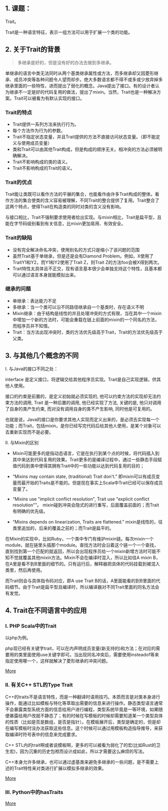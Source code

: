 ## 1. 课题：

Trait。

Trait是一种语言特征，表示一组方法可以用于扩展一个类的功能。

## 2. 关于Trait的背景

> 多继承是好的，但是没有好的办法去做到多继承。

单继承的语言中类无法同时从两个基类继承属性或方法，而多继承却又因菱形继承、成员冲突等各种问题令人望而却步。绝大多数语言都不得不或多或少放弃掉多继承里面的一些特性，进而提出了弱化的概念。Java提出了接口。有的设计者认为继承不一定是好的代码复用的做法，提出了mixin。当然，Trait也是一种解决方案。Trait可以被看为有默认实现的接口。



### Trait的特点

* Trait提供一系列方法来执行行为。
* 每个方法作为行为的参数。
* Trait不指定状态变量，并且Trait提供的方法不直接访问状态变量。（即不能定义与使用成员变量）
* 类和Trait可以由其他Trait构成，但是构成的顺序无关。相冲突的方法必须被明确解决。
* Trait不影响构成的类的语义。
* Trait不影响构成的Trait的语义。

### Trait的优点

Trait能让类既可以看作方法的平展的集合，也能看作由许多Trait构成的整体。看作方法的集合使类的含义容易被理解，不同Trait的整合提供了复用。Trait整合了这两个特点，使得Trait在构造类的同时对类的含义没有影响。

与接口相比，Trait不强制要求使用者给出实现。与mixin相比，Trait是扁平型，且能在字节码级别看到有关信息，比mixin更加易用、有效安全。


### Trait的缺陷

* 没有完全解决命名冲突，使用别名的方式只是缩小了该问题的范围
* 虽然Trait基于单继承，但是还是会有Diamond Problem。例如，X使用了TraitY1和Y2，而Y1和Y2使用了Trait Z，则Trait Z的方法foo会被X得到两次。
* Trait特性太具体且不正交，现有语言基本很少会单独支持这个特性，且基本都可以通过语言本身就能模拟出来。



### 继承的问题

* 单继承：表达能力不足
* 多继承：当一个类可以沿不同路径继承自一个基类时，存在语义不明
* Mixin继承：由于结构是线性的并且处理冲突的方式有限，当在其中一个mixin中增加一个新的方法时，可能会重载在链上前面的mixin的一个同名的方法，而程序员并不知情。
* Trait：当方法出现冲突时，类的方法优先级高于Trait，Trait的方法优先级高于父类。


## 3. 与其他几个概念的不同


I. 与Java的接口不同之处：

interface 是定义接口，将逻辑交给其他程序员实现。Trait是自己实现逻辑，供其他人使用。

接口的约束是前置的，是定义初始就必须实现的, 他可以约束方法的实现却无法约束方法的调用, Trait 是一种后置的调用, 他已经实现了方法, 关键的是, 他只对调用了自身的类产生约束, 而对没有调用自身的类不产生影响, 同时他是可复用的。

也就是说，Java的接口是你要求其他人实现而定义出来的，是必须去实现每一个功能；而Trait，包括mixin，是你已经写完代码后给其他人使用，是某个对象可以去重新实现而不是必要。

II. 与Mixin的区别

* Mixin可能更多的是指动态语言，它是在执行到某个点的时候，将代码插入到其中来达到代码复用的效果。Trait更多的是编译过程中，通过一些静态手段赋值代码到类中使得其拥有Trait中的一些功能以达到代码复用的目的；

* “Mixins may contain state, (traditional) Trait don't.” 即mixin可以有成员变量而最开始的Traits是不能的。但是现在事实上Scala中Trait已经可以保存成员变量了。 

* “Mixins use "implicit conflict resolution", Trait use "explicit conflict resolution"”。 mixin碰到冲突会隐式的进行重写，后面覆盖前面的；而Trait有明确的优先级。

* “Mixins depends on linearization, Traits are flattened.” mixin是线性的，往类里追加的，后来的覆盖之前的；而Trait是扁平的。

在Mixin的实现中，比如Ruby，一个类中专门有维护mixin链。每次mixin一个module，就在链里头插那个module。查找方法时会沿着这个链一个一个查找，直到找到第一个匹配的就返回，所以会出现程序员给一个mixin新增方法时可能不知不觉就覆盖其他mixin方法。Mixin不会在编译时混入，所以比如往A mixin B，在A里是看不到B里面的细节的。只有运行后，解释器把具体的代码挂载到被混入类里，然后再使用。

而Trait则会与具体指令码对应，即A use Trait B的话，A里面能看的到B里面的代码细节。由于Trait是扁平型且编译时，所以编译器对不同Trait里面的同名方法会有发觉。



## 4. Trait在不同语言中的应用

### I. PHP Scala中的Trait

以php为例。

php现已经有关键字trait，可以在内声明成员变量(新支持的)和方法；在对应的需要用的类里面使用use关键字即可。当出现同名冲突后，需要使用insteadof等来指定使用哪一个，这样就解决了菱形继承的冲突问题。

[More](./php/doc/traits.md)

### II. 有关C++ STL的Type Trait

C++的traits不是语言特性，而是一种翻译时语用技巧。本质而言是对类本身进行操作，能通过比如模板与特化等萃取出需要的信息来进行操作。静态类型语言通常不会暴露类型系统方面的信息给用户进行编程，类型系统毕竟是一等环境，如果随便暴露给用户改就不静态了；有的时候在写模板的时候却需要知道某一个类型具体的性质（比如是否是数组，是否是指针）。在模板展开后，类型是确定的，但是却在编写模板时没办法获取这些信息。这个时候可以通过用模板构造指导推导，来获取编译时符号表中的信息来完成要求。

C++ STL内的trait啊或者说模板啊，更多的可以被看为弱化了的宏(比如Rust的卫生宏)，因为沉重的历史包袱而设计成如此，所以才需要这么麻烦的写法。

C++本身允许多继承，也可以通过虚基类来避免多继承的一些问题，是不需要上述的Trait特性来对类进行扩展以模拟多继承的效果。

[More](./c++/doc/traits.md)

### III. Python中的hasTraits

[More](./python/doc/python.md)
